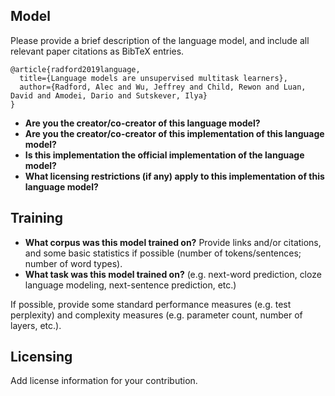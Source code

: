 ## Model

Please provide a brief description of the language model, and include all
relevant paper citations as BibTeX entries.

```
@article{radford2019language,
  title={Language models are unsupervised multitask learners},
  author={Radford, Alec and Wu, Jeffrey and Child, Rewon and Luan, David and Amodei, Dario and Sutskever, Ilya}
}
```

- **Are you the creator/co-creator of this language model?**
- **Are you the creator/co-creator of this implementation of this language
   model?**
- **Is this implementation the official implementation of the language model?**
- **What licensing restrictions (if any) apply to this implementation of this
   language model?**

## Training

- **What corpus was this model trained on?** Provide links and/or citations,
   and some basic statistics if possible (number of tokens/sentences; number of
   word types).
- **What task was this model trained on?** (e.g. next-word prediction, cloze
   language modeling, next-sentence prediction, etc.)

If possible, provide some standard performance measures (e.g. test perplexity)
and complexity measures (e.g. parameter count, number of layers, etc.).

## Licensing

Add license information for your contribution.

